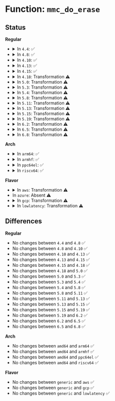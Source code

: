 # Function: <code>mmc_do_erase</code>

## Status
<b>Regular</b>
<ul>
<li>
<details>
<summary>In <code>4.4</code>: ✅</summary>

```c
int mmc_do_erase(struct mmc_card *card, unsigned int from, unsigned int to, unsigned int arg);
```

**Collision:** Unique Static

**Inline:** No

**Transformation:** False

**Instances:**

```
In drivers/mmc/core/core.c (ffffffff816bf500)
Location: drivers/mmc/core/core.c:2052
Inline: False
Direct callers:
  - drivers/mmc/core/core.c:mmc_erase
  - drivers/mmc/core/core.c:mmc_erase
```
**Symbols:**

```
ffffffff816bf500-ffffffff816bf862: mmc_do_erase (STB_LOCAL)
```
</details>
</li>
<li>
<details>
<summary>In <code>4.8</code>: ✅</summary>

```c
int mmc_do_erase(struct mmc_card *card, unsigned int from, unsigned int to, unsigned int arg);
```

**Collision:** Unique Static

**Inline:** No

**Transformation:** False

**Instances:**

```
In drivers/mmc/core/core.c (ffffffff81721f00)
Location: drivers/mmc/core/core.c:2066
Inline: False
Direct callers:
  - drivers/mmc/core/core.c:mmc_erase
  - drivers/mmc/core/core.c:mmc_erase
```
**Symbols:**

```
ffffffff81721f00-ffffffff8172229a: mmc_do_erase (STB_LOCAL)
```
</details>
</li>
<li>
<details>
<summary>In <code>4.10</code>: ✅</summary>

```c
int mmc_do_erase(struct mmc_card *card, unsigned int from, unsigned int to, unsigned int arg);
```

**Collision:** Unique Static

**Inline:** No

**Transformation:** False

**Instances:**

```
In drivers/mmc/core/core.c (ffffffff81754ec0)
Location: drivers/mmc/core/core.c:2129
Inline: False
Direct callers:
  - drivers/mmc/core/core.c:mmc_erase
  - drivers/mmc/core/core.c:mmc_erase
```
**Symbols:**

```
ffffffff81754ec0-ffffffff8175525a: mmc_do_erase (STB_LOCAL)
```
</details>
</li>
<li>
<details>
<summary>In <code>4.13</code>: ✅</summary>

```c
int mmc_do_erase(struct mmc_card *card, unsigned int from, unsigned int to, unsigned int arg);
```

**Collision:** Unique Static

**Inline:** No

**Transformation:** False

**Instances:**

```
In drivers/mmc/core/core.c (ffffffff81772a20)
Location: drivers/mmc/core/core.c:1954
Inline: False
Direct callers:
  - drivers/mmc/core/core.c:mmc_erase
  - drivers/mmc/core/core.c:mmc_erase
  - drivers/mmc/core/core.c:mmc_erase
```
**Symbols:**

```
ffffffff81772a20-ffffffff81772db6: mmc_do_erase (STB_LOCAL)
```
</details>
</li>
<li>
<details>
<summary>In <code>4.15</code>: ✅</summary>

```c
int mmc_do_erase(struct mmc_card *card, unsigned int from, unsigned int to, unsigned int arg);
```

**Collision:** Unique Static

**Inline:** No

**Transformation:** False

**Instances:**

```
In drivers/mmc/core/core.c (ffffffff817e86c0)
Location: drivers/mmc/core/core.c:2161
Inline: False
Direct callers:
  - drivers/mmc/core/core.c:mmc_erase
  - drivers/mmc/core/core.c:mmc_erase
  - drivers/mmc/core/core.c:mmc_erase
```
**Symbols:**

```
ffffffff817e86c0-ffffffff817e8a56: mmc_do_erase (STB_LOCAL)
```
</details>
</li>
<li>
<details>
<summary>In <code>4.18</code>: Transformation ⚠️</summary>

```c
int mmc_do_erase(struct mmc_card *card, unsigned int from, unsigned int to, unsigned int arg);
```

**Collision:** Unique Static

**Inline:** No

**Transformation:** True

**Instances:**

```
In drivers/mmc/core/core.c (0)
Location: drivers/mmc/core/core.c:1965
Inline: False
Direct callers:
  - drivers/mmc/core/core.c:mmc_erase
  - drivers/mmc/core/core.c:mmc_erase
```
**Symbols:**

```
ffffffff81831990-ffffffff81831ccd: mmc_do_erase (STB_LOCAL)
ffffffff818342f1-ffffffff8183439b: mmc_do_erase.cold.37 (STB_LOCAL)
```
</details>
</li>
<li>
<details>
<summary>In <code>5.0</code>: Transformation ⚠️</summary>

```c
int mmc_do_erase(struct mmc_card *card, unsigned int from, unsigned int to, unsigned int arg);
```

**Collision:** Unique Static

**Inline:** No

**Transformation:** True

**Instances:**

```
In drivers/mmc/core/core.c (0)
Location: drivers/mmc/core/core.c:1968
Inline: False
Direct callers:
  - drivers/mmc/core/core.c:mmc_erase
  - drivers/mmc/core/core.c:mmc_erase
```
**Symbols:**

```
ffffffff8185d970-ffffffff8185dcad: mmc_do_erase (STB_LOCAL)
ffffffff81860281-ffffffff8186032b: mmc_do_erase.cold.39 (STB_LOCAL)
```
</details>
</li>
<li>
<details>
<summary>In <code>5.3</code>: Transformation ⚠️</summary>

```c
int mmc_do_erase(struct mmc_card *card, unsigned int from, unsigned int to, unsigned int arg);
```

**Collision:** Unique Static

**Inline:** No

**Transformation:** True

**Instances:**

```
In drivers/mmc/core/core.c (0)
Location: drivers/mmc/core/core.c:1656
Inline: False
Direct callers:
  - drivers/mmc/core/core.c:mmc_erase
  - drivers/mmc/core/core.c:mmc_erase
```
**Symbols:**

```
ffffffff818a15c0-ffffffff818a1909: mmc_do_erase (STB_LOCAL)
ffffffff818a3ec3-ffffffff818a3f6d: mmc_do_erase.cold (STB_LOCAL)
```
</details>
</li>
<li>
<details>
<summary>In <code>5.4</code>: Transformation ⚠️</summary>

```c
int mmc_do_erase(struct mmc_card *card, unsigned int from, unsigned int to, unsigned int arg);
```

**Collision:** Unique Static

**Inline:** No

**Transformation:** True

**Instances:**

```
In drivers/mmc/core/core.c (0)
Location: drivers/mmc/core/core.c:1655
Inline: False
Direct callers:
  - drivers/mmc/core/core.c:mmc_erase
  - drivers/mmc/core/core.c:mmc_erase
```
**Symbols:**

```
ffffffff818d38b0-ffffffff818d3c02: mmc_do_erase (STB_LOCAL)
ffffffff818d63ce-ffffffff818d6478: mmc_do_erase.cold (STB_LOCAL)
```
</details>
</li>
<li>
<details>
<summary>In <code>5.8</code>: Transformation ⚠️</summary>

```c
int mmc_do_erase(struct mmc_card *card, unsigned int from, unsigned int to, unsigned int arg);
```

**Collision:** Unique Static

**Inline:** No

**Transformation:** True

**Instances:**

```
In drivers/mmc/core/core.c (0)
Location: drivers/mmc/core/core.c:1638
Inline: False
Direct callers:
  - drivers/mmc/core/core.c:mmc_erase
  - drivers/mmc/core/core.c:mmc_erase
```
**Symbols:**

```
ffffffff819a6000-ffffffff819a62a8: mmc_do_erase (STB_LOCAL)
ffffffff819a8d22-ffffffff819a8d7f: mmc_do_erase.cold (STB_LOCAL)
```
</details>
</li>
<li>
<details>
<summary>In <code>5.11</code>: Transformation ⚠️</summary>

```c
int mmc_do_erase(struct mmc_card *card, unsigned int from, unsigned int to, unsigned int arg);
```

**Collision:** Unique Static

**Inline:** No

**Transformation:** True

**Instances:**

```
In drivers/mmc/core/core.c (0)
Location: drivers/mmc/core/core.c:1638
Inline: False
Direct callers:
  - drivers/mmc/core/core.c:mmc_erase
  - drivers/mmc/core/core.c:mmc_erase
```
**Symbols:**

```
ffffffff819a8db0-ffffffff819a9058: mmc_do_erase (STB_LOCAL)
ffffffff81c2a153-ffffffff81c2a1b0: mmc_do_erase.cold (STB_LOCAL)
```
</details>
</li>
<li>
<details>
<summary>In <code>5.13</code>: Transformation ⚠️</summary>

```c
int mmc_do_erase(struct mmc_card *card, unsigned int from, unsigned int to, unsigned int arg);
```

**Collision:** Unique Static

**Inline:** No

**Transformation:** True

**Instances:**

```
In drivers/mmc/core/core.c (0)
Location: drivers/mmc/core/core.c:1583
Inline: False
Direct callers:
  - drivers/mmc/core/core.c:mmc_erase
  - drivers/mmc/core/core.c:mmc_erase
```
**Symbols:**

```
ffffffff8198da80-ffffffff8198dd26: mmc_do_erase (STB_LOCAL)
ffffffff81c1c56f-ffffffff81c1c5cc: mmc_do_erase.cold (STB_LOCAL)
```
</details>
</li>
<li>
<details>
<summary>In <code>5.15</code>: Transformation ⚠️</summary>

```c
int mmc_do_erase(struct mmc_card *card, unsigned int from, unsigned int to, unsigned int arg);
```

**Collision:** Unique Static

**Inline:** No

**Transformation:** True

**Instances:**

```
In drivers/mmc/core/core.c (0)
Location: drivers/mmc/core/core.c:1584
Inline: False
Direct callers:
  - drivers/mmc/core/core.c:mmc_erase
  - drivers/mmc/core/core.c:mmc_erase
```
**Symbols:**

```
ffffffff81a39130-ffffffff81a393b5: mmc_do_erase (STB_LOCAL)
ffffffff81d2cf6b-ffffffff81d2d023: mmc_do_erase.cold (STB_LOCAL)
```
</details>
</li>
<li>
<details>
<summary>In <code>5.19</code>: Transformation ⚠️</summary>

```c
int mmc_do_erase(struct mmc_card *card, unsigned int from, unsigned int to, unsigned int arg);
```

**Collision:** Unique Static

**Inline:** No

**Transformation:** True

**Instances:**

```
In drivers/mmc/core/core.c (0)
Location: drivers/mmc/core/core.c:1584
Inline: False
Direct callers:
  - drivers/mmc/core/core.c:mmc_erase
  - drivers/mmc/core/core.c:mmc_erase
```
**Symbols:**

```
ffffffff81ba61f0-ffffffff81ba6498: mmc_do_erase (STB_LOCAL)
ffffffff81ef932f-ffffffff81ef93e7: mmc_do_erase.cold (STB_LOCAL)
```
</details>
</li>
<li>
<details>
<summary>In <code>6.2</code>: Transformation ⚠️</summary>

```c
int mmc_do_erase(struct mmc_card *card, unsigned int from, unsigned int to, unsigned int arg);
```

**Collision:** Unique Static

**Inline:** No

**Transformation:** True

**Instances:**

```
In drivers/mmc/core/core.c (0)
Location: drivers/mmc/core/core.c:1596
Inline: False
Direct callers:
  - drivers/mmc/core/core.c:mmc_erase
  - drivers/mmc/core/core.c:mmc_erase
```
**Symbols:**

```
ffffffff81d486c0-ffffffff81d489c4: mmc_do_erase (STB_LOCAL)
ffffffff820a9502-ffffffff820a955d: mmc_do_erase.cold (STB_LOCAL)
```
</details>
</li>
<li>
<details>
<summary>In <code>6.5</code>: Transformation ⚠️</summary>

```c
int mmc_do_erase(struct mmc_card *card, unsigned int from, unsigned int to, unsigned int arg);
```

**Collision:** Unique Static

**Inline:** No

**Transformation:** True

**Instances:**

```
In drivers/mmc/core/core.c (0)
Location: drivers/mmc/core/core.c:1596
Inline: False
Direct callers:
  - drivers/mmc/core/core.c:mmc_erase
  - drivers/mmc/core/core.c:mmc_erase
```
**Symbols:**

```
ffffffff81db2fc0-ffffffff81db32c4: mmc_do_erase (STB_LOCAL)
ffffffff8212a901-ffffffff8212a95c: mmc_do_erase.cold (STB_LOCAL)
```
</details>
</li>
<li>
<details>
<summary>In <code>6.8</code>: Transformation ⚠️</summary>

```c
int mmc_do_erase(struct mmc_card *card, unsigned int from, unsigned int to, unsigned int arg);
```

**Collision:** Unique Static

**Inline:** No

**Transformation:** True

**Instances:**

```
In drivers/mmc/core/core.c (0)
Location: drivers/mmc/core/core.c:1601
Inline: False
Direct callers:
  - drivers/mmc/core/core.c:mmc_erase
  - drivers/mmc/core/core.c:mmc_erase
```
**Symbols:**

```
ffffffff81e6b390-ffffffff81e6b694: mmc_do_erase (STB_LOCAL)
ffffffff8220c6a9-ffffffff8220c704: mmc_do_erase.cold (STB_LOCAL)
```
</details>
</li>
</ul>
<b>Arch</b>
<ul>
<li>
<details>
<summary>In <code>arm64</code>: ✅</summary>

```c
int mmc_do_erase(struct mmc_card *card, unsigned int from, unsigned int to, unsigned int arg);
```

**Collision:** Unique Static

**Inline:** No

**Transformation:** False

**Instances:**

```
In drivers/mmc/core/core.c (ffff800010b2ce40)
Location: drivers/mmc/core/core.c:1655
Inline: False
Direct callers:
  - drivers/mmc/core/core.c:mmc_erase
  - drivers/mmc/core/core.c:mmc_erase
```
**Symbols:**

```
ffff800010b2ce40-ffff800010b2d220: mmc_do_erase (STB_LOCAL)
```
</details>
</li>
<li>
<details>
<summary>In <code>armhf</code>: ✅</summary>

```c
int mmc_do_erase(struct mmc_card *card, unsigned int from, unsigned int to, unsigned int arg);
```

**Collision:** Unique Static

**Inline:** No

**Transformation:** False

**Instances:**

```
In drivers/mmc/core/core.c (c0c08184)
Location: drivers/mmc/core/core.c:1655
Inline: False
Direct callers:
  - drivers/mmc/core/core.c:mmc_erase
  - drivers/mmc/core/core.c:mmc_erase
```
**Symbols:**

```
c0c08184-c0c08550: mmc_do_erase (STB_LOCAL)
```
</details>
</li>
<li>
<details>
<summary>In <code>ppc64el</code>: ✅</summary>

```c
int mmc_do_erase(struct mmc_card *card, unsigned int from, unsigned int to, unsigned int arg);
```

**Collision:** Unique Static

**Inline:** No

**Transformation:** False

**Instances:**

```
In drivers/mmc/core/core.c (c000000000c25cd0)
Location: drivers/mmc/core/core.c:1655
Inline: False
Direct callers:
  - drivers/mmc/core/core.c:mmc_erase
  - drivers/mmc/core/core.c:mmc_erase
  - drivers/mmc/core/core.c:mmc_erase
```
**Symbols:**

```
c000000000c25cd0-c000000000c261e4: mmc_do_erase (STB_LOCAL)
```
</details>
</li>
<li>
<details>
<summary>In <code>riscv64</code>: ✅</summary>

```c
int mmc_do_erase(struct mmc_card *card, unsigned int from, unsigned int to, unsigned int arg);
```

**Collision:** Unique Static

**Inline:** No

**Transformation:** False

**Instances:**

```
In drivers/mmc/core/core.c (ffffffe000706e3c)
Location: drivers/mmc/core/core.c:1655
Inline: False
Direct callers:
  - drivers/mmc/core/core.c:mmc_erase
  - drivers/mmc/core/core.c:mmc_erase
```
**Symbols:**

```
ffffffe000706e3c-ffffffe0007071f8: mmc_do_erase (STB_LOCAL)
```
</details>
</li>
</ul>
<b>Flavor</b>
<ul>
<li>
<details>
<summary>In <code>aws</code>: Transformation ⚠️</summary>

```c
int mmc_do_erase(struct mmc_card *card, unsigned int from, unsigned int to, unsigned int arg);
```

**Collision:** Unique Static

**Inline:** No

**Transformation:** True

**Instances:**

```
In drivers/mmc/core/core.c (0)
Location: drivers/mmc/core/core.c:1655
Inline: False
Direct callers:
  - drivers/mmc/core/core.c:mmc_erase
  - drivers/mmc/core/core.c:mmc_erase
```
**Symbols:**

```
ffffffff81877270-ffffffff818775c2: mmc_do_erase (STB_LOCAL)
ffffffff81879d8e-ffffffff81879e38: mmc_do_erase.cold (STB_LOCAL)
```
</details>
</li>
<li>
In <code>azure</code>: Absent ⚠️
</li>
<li>
<details>
<summary>In <code>gcp</code>: Transformation ⚠️</summary>

```c
int mmc_do_erase(struct mmc_card *card, unsigned int from, unsigned int to, unsigned int arg);
```

**Collision:** Unique Static

**Inline:** No

**Transformation:** True

**Instances:**

```
In drivers/mmc/core/core.c (0)
Location: drivers/mmc/core/core.c:1655
Inline: False
Direct callers:
  - drivers/mmc/core/core.c:mmc_erase
  - drivers/mmc/core/core.c:mmc_erase
```
**Symbols:**

```
ffffffff818c8710-ffffffff818c8a62: mmc_do_erase (STB_LOCAL)
ffffffff818cb22e-ffffffff818cb2d8: mmc_do_erase.cold (STB_LOCAL)
```
</details>
</li>
<li>
<details>
<summary>In <code>lowlatency</code>: Transformation ⚠️</summary>

```c
int mmc_do_erase(struct mmc_card *card, unsigned int from, unsigned int to, unsigned int arg);
```

**Collision:** Unique Static

**Inline:** No

**Transformation:** True

**Instances:**

```
In drivers/mmc/core/core.c (0)
Location: drivers/mmc/core/core.c:1655
Inline: False
Direct callers:
  - drivers/mmc/core/core.c:mmc_erase
  - drivers/mmc/core/core.c:mmc_erase
```
**Symbols:**

```
ffffffff818e5230-ffffffff818e5582: mmc_do_erase (STB_LOCAL)
ffffffff818e7d4e-ffffffff818e7df8: mmc_do_erase.cold (STB_LOCAL)
```
</details>
</li>
</ul>

## Differences
<b>Regular</b>
<ul>
<li>
No changes between <code>4.4</code> and <code>4.8</code> ✅
</li>
<li>
No changes between <code>4.8</code> and <code>4.10</code> ✅
</li>
<li>
No changes between <code>4.10</code> and <code>4.13</code> ✅
</li>
<li>
No changes between <code>4.13</code> and <code>4.15</code> ✅
</li>
<li>
No changes between <code>4.15</code> and <code>4.18</code> ✅
</li>
<li>
No changes between <code>4.18</code> and <code>5.0</code> ✅
</li>
<li>
No changes between <code>5.0</code> and <code>5.3</code> ✅
</li>
<li>
No changes between <code>5.3</code> and <code>5.4</code> ✅
</li>
<li>
No changes between <code>5.4</code> and <code>5.8</code> ✅
</li>
<li>
No changes between <code>5.8</code> and <code>5.11</code> ✅
</li>
<li>
No changes between <code>5.11</code> and <code>5.13</code> ✅
</li>
<li>
No changes between <code>5.13</code> and <code>5.15</code> ✅
</li>
<li>
No changes between <code>5.15</code> and <code>5.19</code> ✅
</li>
<li>
No changes between <code>5.19</code> and <code>6.2</code> ✅
</li>
<li>
No changes between <code>6.2</code> and <code>6.5</code> ✅
</li>
<li>
No changes between <code>6.5</code> and <code>6.8</code> ✅
</li>
</ul>
<b>Arch</b>
<ul>
<li>
No changes between <code>amd64</code> and <code>arm64</code> ✅
</li>
<li>
No changes between <code>amd64</code> and <code>armhf</code> ✅
</li>
<li>
No changes between <code>amd64</code> and <code>ppc64el</code> ✅
</li>
<li>
No changes between <code>amd64</code> and <code>riscv64</code> ✅
</li>
</ul>
<b>Flavor</b>
<ul>
<li>
No changes between <code>generic</code> and <code>aws</code> ✅
</li>
<li>
No changes between <code>generic</code> and <code>gcp</code> ✅
</li>
<li>
No changes between <code>generic</code> and <code>lowlatency</code> ✅
</li>
</ul>
